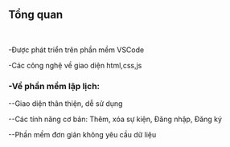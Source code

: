 <h2>Tổng quan</h2><br>
<p>-Được phát triển trên phần mềm VSCode</p>
<p>-Các công nghệ về giao diện html,css,js</p>
<h3>-Về phần mềm lập lịch:</h3>
<p>--Giao diện thân thiện, dễ sử dụng</p>
<p>--Các tính năng cơ bản: Thêm, xóa sự kiện, Đăng nhập, Đăng ký</p>
<p>--Phần mềm đơn giản không yêu cầu dữ liệu</p>
